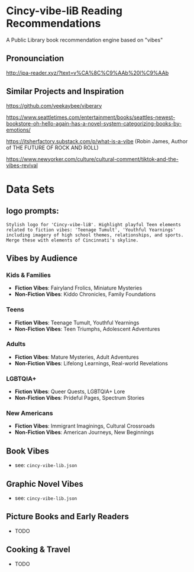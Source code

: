 # Cincy-vibe-liB Reading Recommendations

A Public Library book recommendation engine based on "vibes"

## Pronounciation 
http://ipa-reader.xyz/?text=v%CA%8C%C9%AAb%20l%C9%AAb

## Similar Projects and Inspiration

https://github.com/veekaybee/viberary

https://www.seattletimes.com/entertainment/books/seattles-newest-bookstore-oh-hello-again-has-a-novel-system-categorizing-books-by-emotions/

https://itsherfactory.substack.com/p/what-is-a-vibe (Robin James, Author of THE FUTURE OF ROCK AND ROLL)

https://www.newyorker.com/culture/cultural-comment/tiktok-and-the-vibes-revival

# Data Sets



## logo prompts:

```
Stylish logo for 'Cincy-vibe-liB'. Highlight playful Teen elements
related to fiction vibes: 'Teenage Tumult', 'Youthful Yearnings'
including imagery of high school themes, relationships, and sports.
Merge these with elements of Cincinnati's skyline.
```

## Vibes by Audience

### Kids & Families
- **Fiction Vibes**: Fairyland Frolics, Miniature Mysteries
- **Non-Fiction Vibes**: Kiddo Chronicles, Family Foundations

### Teens
- **Fiction Vibes**: Teenage Tumult, Youthful Yearnings
- **Non-Fiction Vibes**: Teen Triumphs, Adolescent Adventures

### Adults
- **Fiction Vibes**: Mature Mysteries, Adult Adventures
- **Non-Fiction Vibes**: Lifelong Learnings, Real-world Revelations

### LGBTQIA+
- **Fiction Vibes**: Queer Quests, LGBTQIA+ Lore
- **Non-Fiction Vibes**: Prideful Pages, Spectrum Stories

### New Americans
- **Fiction Vibes**: Immigrant Imaginings, Cultural Crossroads
- **Non-Fiction Vibes**: American Journeys, New Beginnings


## Book Vibes
- see: `cincy-vibe-lib.json`

## Graphic Novel Vibes
- see: `cincy-vibe-lib.json`

## Picture Books and Early Readers
- TODO

## Cooking & Travel
- TODO
